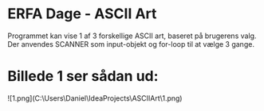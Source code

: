 # ERFA Dage - ASCII Art
Programmet kan vise 1 af 3 forskellige ASCII art, baseret på brugerens valg.
Der anvendes SCANNER som input-objekt og for-loop til at vælge 3 gange.

<h1>Billede 1 ser sådan ud:</h1>
![1.png](C:\Users\Daniel\IdeaProjects\ASCIIArt\1.png)
